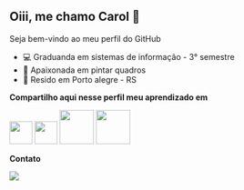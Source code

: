 ## Oiii, me chamo Carol 👋

Seja bem-vindo ao meu perfil do GitHub

- 💻 Graduanda em sistemas de informação - 3° semestre
- 🎨 Apaixonada em pintar quadros
- 📌 Resido em Porto alegre - RS


**Compartilho aqui nesse perfil meu aprendizado em** 

<img loading="lazy" src="https://cdn.jsdelivr.net/gh/devicons/devicon/icons/java/java-original.svg" width="40" height="40"/>      <img loading="lazy" src="https://cdn.jsdelivr.net/gh/devicons/devicon/icons/git/git-original.svg" width="40" height="40"/>                <img loading="lazy" src="https://cdn.jsdelivr.net/gh/devicons/devicon/icons/oracle/oracle-original.svg" width="60" height="60"/>                    <img loading="lazy" src="https://cdn.svgporn.com/logos/postman.svg" width="60" height="60"/> 

**Contato**
<div>
<a href="https://www.linkedin.com/in/caroline-monteiro-10457a285" target="_blank"><img loading="lazy" src="https://img.shields.io/badge/-LinkedIn-%230077B5?style=for-the-badge&logo=linkedin&logoColor=white" target="_blank"></a>   
</div>

